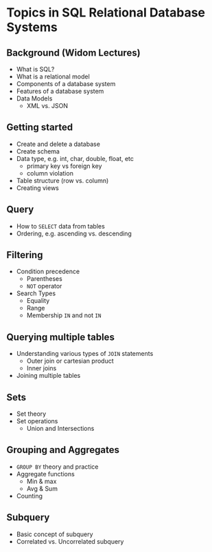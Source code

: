 # Topics in SQL Relational Database Systems

## Background (Widom Lectures)

- What is SQL?
- What is a relational model
- Components of a database system 
- Features of a database system 
- Data Models
  - XML vs. JSON 

## Getting started

- Create and delete a database
- Create schema
- Data type, e.g. int, char, double, float, etc
  - primary key vs foreign key
  - column violation
- Table structure (row vs. column)
- Creating views

## Query 

- How to `SELECT` data from tables
- Ordering, e.g. ascending vs. descending

## Filtering

- Condition precedence
  - Parentheses
  - `NOT` operator
- Search Types
  - Equality
  - Range
  - Membership `IN` and not `IN`

## Querying multiple tables

- Understanding various types of `JOIN` statements
  - Outer join or cartesian product
  - Inner joins
- Joining multiple tables

## Sets 

- Set theory
- Set operations
  - Union and Intersections

## Grouping and Aggregates

- `GROUP BY` theory and practice
- Aggregate functions
  - Min & max
  - Avg & Sum
- Counting

## Subquery

- Basic concept of subquery
- Correlated vs. Uncorrelated subquery 
